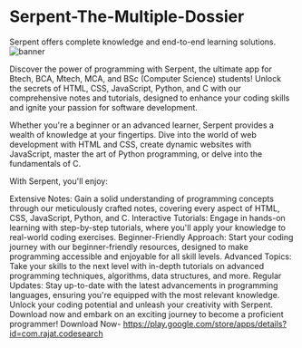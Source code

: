 # Serpent-The-Multiple-Dossier

Serpent offers complete knowledge and end-to-end learning solutions.
![banner](https://github.com/rajatsinghal02/Serpent-The-Multiple-Dossier/assets/112543741/8a03952e-b860-41ae-8735-2cd63979359b)

Discover the power of programming with Serpent, the ultimate app for Btech, BCA, Mtech, MCA, and BSc (Computer Science) students! Unlock the secrets of HTML, CSS, JavaScript, Python, and C with our comprehensive notes and tutorials, designed to enhance your coding skills and ignite your passion for software development.

Whether you're a beginner or an advanced learner, Serpent provides a wealth of knowledge at your fingertips. Dive into the world of web development with HTML and CSS, create dynamic websites with JavaScript, master the art of Python programming, or delve into the fundamentals of C.

With Serpent, you'll enjoy:

Extensive Notes: Gain a solid understanding of programming concepts through our meticulously crafted notes, covering every aspect of HTML, CSS, JavaScript, Python, and C.
Interactive Tutorials: Engage in hands-on learning with step-by-step tutorials, where you'll apply your knowledge to real-world coding exercises.
Beginner-Friendly Approach: Start your coding journey with our beginner-friendly resources, designed to make programming accessible and enjoyable for all skill levels.
Advanced Topics: Take your skills to the next level with in-depth tutorials on advanced programming techniques, algorithms, data structures, and more.
Regular Updates: Stay up-to-date with the latest advancements in programming languages, ensuring you're equipped with the most relevant knowledge.
Unlock your coding potential and unleash your creativity with Serpent. Download now and embark on an exciting journey to become a proficient programmer!
Download Now- https://play.google.com/store/apps/details?id=com.rajat.codesearch
